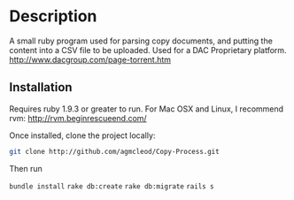 Description
===========

A small ruby program used for parsing copy documents, and putting the content into a CSV file to be uploaded. Used for a DAC Proprietary platform. http://www.dacgroup.com/page-torrent.htm

Installation
------------

Requires ruby 1.9.3 or greater to run.
For Mac OSX and Linux, I recommend rvm: http://rvm.beginrescueend.com/

Once installed, clone the project locally:

```bash
git clone http://github.com/agmcleod/Copy-Process.git
```

Then run

`bundle install`
`rake db:create`
`rake db:migrate`
`rails s`